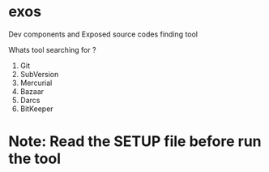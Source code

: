 # exos
Dev components and Exposed source codes finding tool

Whats tool searching for ?
  1. Git
  2. SubVersion
  3. Mercurial
  4. Bazaar
  5. Darcs
  6. BitKeeper
# Note: Read the SETUP file before run the tool
